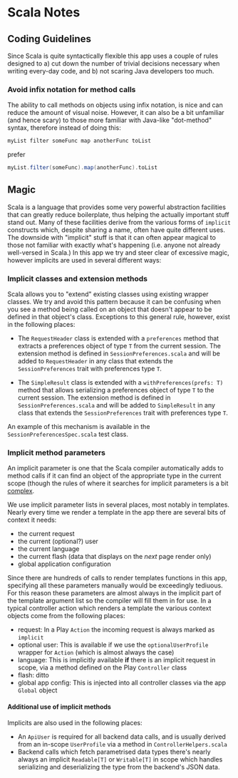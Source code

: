 # Scala Notes

## Coding Guidelines

Since Scala is quite syntactically flexible this app uses a couple of rules designed to a) cut down the number of trivial decisions necessary when writing every-day code, and b) not scaring Java developers too much.

### Avoid infix notation for method calls

The ability to call methods on objects using infix notation, is nice and can reduce the amount of visual noise. However, it can also be a bit unfamiliar (and hence scary) to those more familiar with Java-like "dot-method" syntax, therefore instead of doing this:

```scala
myList filter someFunc map anotherFunc toList
```

prefer

```scala
myList.filter(someFunc).map(anotherFunc).toList
```

## Magic

Scala is a language that provides some very powerful abstraction facilities that can greatly reduce boilerplate, thus helping the actually important stuff stand out. Many of these facilities derive from the various forms of `implicit` constructs which, despite sharing a name, often have quite different uses. The downside with "implicit" stuff is that it can often appear magical to those not familiar with exactly what's happening (i.e. anyone not already well-versed in Scala.) In this app we try and steer clear of excessive magic, however implicits are used in several different ways:

### Implicit classes and extension methods

Scala allows you to "extend" existing classes using existing wrapper classes. We try and avoid this pattern because it can be confusing when you see a method being called on an object that doesn't appear to be defined in that object's class. Exceptions to this general rule, however, exist in the following places:

 - The `RequestHeader` class is extended with a `preferences` method that extracts a preferences object of type `T` from the current session. The extension method is defined in `SessionPreferences.scala` and will be added to `RequestHeader` in any class that extends the `SessionPreferences` trait with preferences type `T`.

 - The `SimpleResult` class is extended with a `withPreferences(prefs: T)` method that allows serializing a preferences object of type `T` to the current session. The extension method is defined in `SessionPreferences.scala` and will be added to `SimpleResult` in any class that extends the `SessionPreferences` trait with preferences type `T`.

An example of this mechanism is available in the `SessionPreferencesSpec.scala` test class.

### Implicit method parameters

An implicit parameter is one that the Scala compiler automatically adds to method calls if it can find an object of the appropriate type in the current scope (though the rules of where it searches for implicit parameters is a bit [complex](http://stackoverflow.com/a/5598107/285374).

We use implicit parameter lists in several places, most notably in templates. Nearly every time we render a template in the app there are several bits of context it needs:

 - the current request
 - the current (optional?) user
 - the current language
 - the current flash (data that displays on the *next* page render only)
 - global application configuration

Since there are hundreds of calls to render templates functions in this app, specifying all these parameters manually would be exceedingly tediuous. For this reason these parameters are almost always in the implicit part of the template argument list so the compiler will fill them in for use. In a typical controller action which renders a template the various context objects come from the following places:

 - request: In a Play `Action` the incoming request is always marked as `implicit`
 - optional user: This is available if we use the `optionalUserProfile` wrapper for `Action` (which is almost always the case)
 - language: This is implicitly available **if** there is an implicit request in scope, via a method defined on the Play `Controller` class
 - flash: ditto
 - global app config: This is injected into all controller classes via the app `Global` object

#### Additional use of implicit methods

Implicits are also used in the following places:

 - An `ApiUser` is required for all backend data calls, and is usually derived from an in-scope `UserProfile` via a method in `ControllerHelpers.scala`
 - Backend calls which fetch parametrised data types there's nearly always an implicit `Readable[T]` or `Writable[T]` in scope which handles serializing and deserializing the type from the backend's JSON data.

